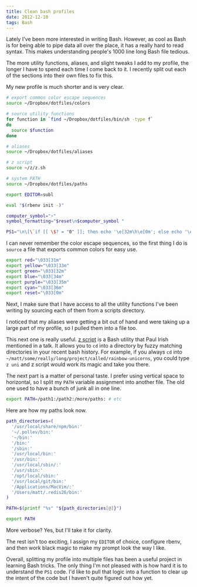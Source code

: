 ```yaml
---
title: Clean bash profiles
date: 2012-12-10
tags: Bash
---
```


Lately I've been more interested in writing Bash. However, as cool as Bash is for being able to pipe data all over the place, it has a really hard to read syntax. This makes understanding people's 1000 line long Bash file tedious.

The more utility functions, aliases, and slight tweaks I add to my profile, the longer I have to spend each time I come back to it. I recently split out each of the sections into their own files to fix this.

My new profile is much shorter and is very clear.

```bash
# export common color escape sequences
source ~/Dropbox/dotfiles/colors

# source utility functions
for function in `find ~/Dropbox/dotfiles/bin/sh -type f`
do
  source $function
done

# aliases
source ~/Dropbox/dotfiles/aliases

# z script
source ~/z/z.sh

# system PATH
source ~/Dropbox/dotfiles/paths

export EDITOR=subl

eval "$(rbenv init -)"

computer_symbol="⚡"
symbol_formatting="$reset\n$computer_symbol "

PS1="\n\[\`if [[ \$? = "0" ]]; then echo '\e[32m\h\e[0m'; else echo '\e[31m\h\e[0m' ; fi\`\]:\w$yellow"'`__git_ps1`'"$symbol_formatting"
```

I can never remember the color escape sequences, so the first thing I do is `source` a file that exports common colors for easy use.

```bash
export red="\033[31m"
export yellow="\033[33m"
export green="\033[32m"
export blue="\033[34m"
export purple="\033[35m"
export cyan="\033[36m"
export reset="\033[0m"
```

Next, I make sure that I have access to all the utility functions I've been writing by sourcing each of them from a scripts directory.

I noticed that my aliases were getting a bit out of hand and were taking up a large part of my profile, so I pulled them into a file too.

This next one is really useful. [z script](https://github.com/rupa/z) is a Bash utility that Paul Irish mentioned in a talk. It allows you to `cd` into a directory by fuzzy matching directories in your recent bash history. For example, if you always `cd` into `~/matt/some/really/long/project/called/rainbow-unicorns`, you could type `z uni` and z script would work its magic and take you there.

The next part is a matter of personal taste. I prefer using vertical space to horizontal, so I split my `PATH` variable assignment into another file. The old one used to have a bunch of junk all in one line.

```bash
export PATH=/path1:/path2:/more/paths: # etc
```

Here are how my paths look now.

```bash
path_directories=(
  '/usr/local/share/npm/bin:'
  '~/.pollev/bin:'
  '~/bin:'
  '/bin:'
  '/sbin:'
  '/usr/local/bin:'
  '/usr/bin:'
  '/usr/local/sbin/:'
  '/usr/sbin:'
  '/opt/local/sbin:'
  '/usr/local/git/bin:'
  '/Applications/MacVim/:'
  '/Users/matt/.redis26/bin:'
)

PATH=$(printf "%s" "${path_directories[@]}")

export PATH
```

More verbose? Yes, but I'll take it for clarity.

The rest isn't too exciting, I assign my `EDITOR` of choice, configure rbenv, and then work black magic to make my prompt look the way I like.

Overall, splitting my profile into multiple files has been a useful project in learning Bash tricks. The only thing I'm not pleased with is how hard it is to understand the `PS1` code. I'd like to pull that logic into a function to clear up the intent of the code but I haven't quite figured out how yet.
